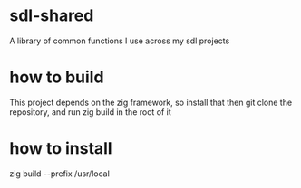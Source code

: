 # sdl-shared
A library of common functions I use across my sdl projects

# how to build
This project depends on the zig framework, so install that
then git clone the repository,
and run zig build in the root of it

# how to install
zig build --prefix /usr/local
